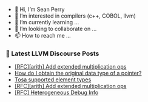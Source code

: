 - 👋 Hi, I’m Sean Perry
- 👀 I’m interested in compilers (c++, COBOL, llvm)
- 🌱 I’m currently learning ...
- 💞️ I’m looking to collaborate on ...
- 📫 How to reach me ...

<!---
s66perry/s66perry is a ✨ special ✨ repository because its `README.md` (this file) appears on your GitHub profile.
You can click the Preview link to take a look at your changes.
--->
### 📕 Latest LLVM Discourse Posts

<!-- DISCOURSE-LLVM:START -->
- [[RFC][arith] Add extended multiplication ops](https://discourse.llvm.org/t/rfc-arith-add-extended-multiplication-ops/66869#post_3)
- [How do I obtain the original data type of a pointer?](https://discourse.llvm.org/t/how-do-i-obtain-the-original-data-type-of-a-pointer/66739#post_5)
- [Tosa supported element types](https://discourse.llvm.org/t/tosa-supported-element-types/66863#post_2)
- [[RFC][arith] Add extended multiplication ops](https://discourse.llvm.org/t/rfc-arith-add-extended-multiplication-ops/66869#post_2)
- [[RFC] Heterogeneous Debug Info](https://discourse.llvm.org/t/rfc-heterogeneous-debug-info/66872#post_1)
<!-- DISCOURSE-LLVM:END -->
